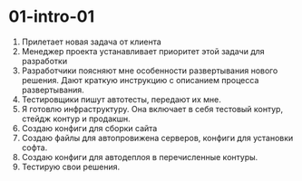 # 01-intro-01
1. Прилетает новая задача от клиента
2. Менеджер проекта устанавливает приоритет этой задачи для разработки
3. Разработчики поясняют мне особенности развертывания нового решения. Дают краткую инструкцию с описанием процесса развертывания.
4. Тестировщики пишут автотесты, передают их мне.
5. Я готовлю инфраструктуру. Она включает в себя тестовый контур, стейдж контур и продакшн.
6. Создаю конфиги для сборки сайта
7. Создаю файлы для автопровижена серверов, конфиги для установки софта.
8. Создаю конфиги для автодеплоя в перечисленные контуры.
9. Тестирую свои решения.
